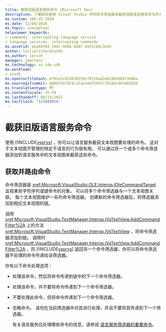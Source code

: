 ```yaml
---
title: 截获旧版语言服务命令 |Microsoft Docs
description: 了解如何使用 Visual Studio 中的命令筛选器来截获旧版语言服务命令并添加特定于语言的行为。
ms.custom: SEO-VS-2020
ms.date: 11/04/2016
ms.topic: conceptual
helpviewer_keywords:
- commands, intercepting language service
- language services, intercepting commands
ms.assetid: eea69f03-349c-44bb-bd4f-4925c0dc3e55
author: leslierichardson95
ms.author: lerich
manager: jmartens
ms.technology: vs-ide-sdk
ms.workload:
- vssdk
ms.openlocfilehash: 6f82e3cb15b39359c78f28a42e62d65665f34dba
ms.sourcegitcommit: 68897da7d74c31ae1ebf5d47c7b5ddc9b108265b
ms.translationtype: MT
ms.contentlocale: zh-CN
ms.lasthandoff: 08/13/2021
ms.locfileid: "122049956"
---
```

# <a name="intercepting-legacy-language-service-commands"></a>截获旧版语言服务命令
使用 [!INCLUDE[vsprvs](../../code-quality/includes/vsprvs_md.md)] ，你可以让语言服务截获文本视图要处理的命令。 这对于文本视图不管理的特定于语言的行为很有用。 可以通过将一个或多个命令筛选器添加到语言服务中的文本视图来截获这些命令。

## <a name="getting-and-routing-the-command"></a>获取并路由命令
 命令筛选器是 <xref:Microsoft.VisualStudio.OLE.Interop.IOleCommandTarget> 监视某些字符序列或键命令的对象。 可以将多个命令筛选器与一个文本视图关联。 每个文本视图维护一系列命令筛选器。 创建新的命令筛选器后，将筛选器添加到相应文本视图的链。

 调用 <xref:Microsoft.VisualStudio.TextManager.Interop.IVsTextView.AddCommandFilter%2A> 上的方法 <xref:Microsoft.VisualStudio.TextManager.Interop.IVsTextView> ，将命令筛选器添加到链。 调用时 <xref:Microsoft.VisualStudio.TextManager.Interop.IVsTextView.AddCommandFilter%2A> ，将 [!INCLUDE[vsprvs](../../code-quality/includes/vsprvs_md.md)] 返回另一个命令筛选器，你可以将命令筛选器不处理的命令传递给该筛选器。

 你有以下命令处理选项：

- 处理该命令，然后将命令传递到链中的下一个命令筛选器。

- 处理该命令，并不要将命令传递到下一个命令筛选器。

- 不要处理此命令，但将命令传递到下一个命令筛选器。

- 忽略命令。 请勿在当前筛选器中对其进行处理，并且不要将其传递到下一个筛选器。

  有关语言服务应处理哪些命令的信息，请参阅 [语言服务筛选器的重要命令](../../extensibility/internals/important-commands-for-language-service-filters.md)。
